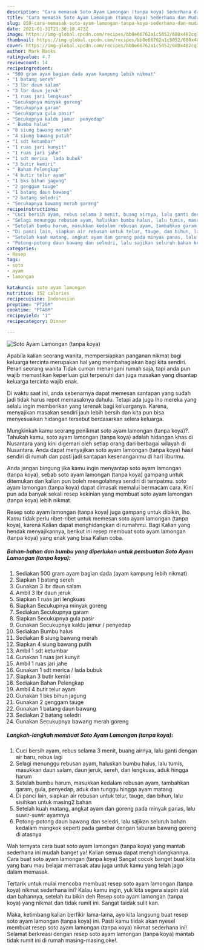 ```yaml
---
description: "Cara memasak Soto Ayam Lamongan (tanpa koya) Sederhana dan Mudah Dibuat"
title: "Cara memasak Soto Ayam Lamongan (tanpa koya) Sederhana dan Mudah Dibuat"
slug: 859-cara-memasak-soto-ayam-lamongan-tanpa-koya-sederhana-dan-mudah-dibuat
date: 2021-01-31T21:30:10.473Z
image: https://img-global.cpcdn.com/recipes/bb0e66762a1c5052/680x482cq70/soto-ayam-lamongan-tanpa-koya-foto-resep-utama.jpg
thumbnail: https://img-global.cpcdn.com/recipes/bb0e66762a1c5052/680x482cq70/soto-ayam-lamongan-tanpa-koya-foto-resep-utama.jpg
cover: https://img-global.cpcdn.com/recipes/bb0e66762a1c5052/680x482cq70/soto-ayam-lamongan-tanpa-koya-foto-resep-utama.jpg
author: Mark Banks
ratingvalue: 4.7
reviewcount: 14
recipeingredient:
- "500 gram ayam bagian dada ayam kampung lebih nikmat"
- "1 batang sereh"
- "3 lbr daun salam"
- "3 lbr daun jeruk"
- "1 ruas jari lengkuas"
- "Secukupnya minyak goreng"
- "Secukupnya garam"
- "Secukupnya gula pasir"
- "Secukupnya kaldu jamur  penyedap"
- " Bumbu halus"
- "8 siung bawang merah"
- "4 siung bawang putih"
- "1 sdt ketumbar"
- "1 ruas jari kunyit"
- "1 ruas jari jahe"
- "1 sdt merica  lada bubuk"
- "3 butir kemiri"
- " Bahan Pelengkap"
- "4 butir telur ayam"
- "1 bks bihun jagung"
- "2 genggam tauge"
- "1 batang daun bawang"
- "2 batang seledri"
- "Secukupnya bawang merah goreng"
recipeinstructions:
- "Cuci bersih ayam, rebus selama 3 menit, buang airnya, lalu ganti dengan air baru, rebus lagi"
- "Selagi menunggu rebusan ayam, haluskan bumbu halus, lalu tumis, masukkan daun salam, daun jeruk, sereh, dan lengkuas, aduk hingga harum"
- "Setelah bumbu harum, masukkan kedalam rebusan ayam, tambahkan garam, gula, penyedap, aduk dan tunggu hingga ayam matang"
- "Di panci lain, siapkan air rebusan untuk telur, tauge, dan bihun, lalu sisihkan untuk masing2 bahan"
- "Setelah kuah matang, angkat ayam dan goreng pada minyak panas, lalu suwir-suwir ayamnya"
- "Potong-potong daun bawang dan seledri, lalu sajikan seluruh bahan kedalam mangkok seperti pada gambar dengan taburan bawang goreng di atasnya"
categories:
- Resep
tags:
- soto
- ayam
- lamongan

katakunci: soto ayam lamongan 
nutrition: 152 calories
recipecuisine: Indonesian
preptime: "PT25M"
cooktime: "PT46M"
recipeyield: "1"
recipecategory: Dinner

---
```



![Soto Ayam Lamongan (tanpa koya)](https://img-global.cpcdn.com/recipes/bb0e66762a1c5052/680x482cq70/soto-ayam-lamongan-tanpa-koya-foto-resep-utama.jpg)

Apabila kalian seorang wanita, mempersiapkan panganan nikmat bagi keluarga tercinta merupakan hal yang membahagiakan bagi kita sendiri. Peran seorang  wanita Tidak cuman menangani rumah saja, tapi anda pun wajib memastikan keperluan gizi terpenuhi dan juga masakan yang disantap keluarga tercinta wajib enak.

Di waktu  saat ini, anda sebenarnya dapat memesan santapan yang sudah jadi tidak harus repot memasaknya dahulu. Tetapi ada juga lho mereka yang selalu ingin memberikan yang terenak bagi keluarganya. Karena, menyajikan masakan sendiri jauh lebih bersih dan kita pun bisa menyesuaikan hidangan tersebut berdasarkan selera keluarga. 



Mungkinkah kamu seorang penikmat soto ayam lamongan (tanpa koya)?. Tahukah kamu, soto ayam lamongan (tanpa koya) adalah hidangan khas di Nusantara yang kini digemari oleh setiap orang dari berbagai wilayah di Nusantara. Anda dapat menyajikan soto ayam lamongan (tanpa koya) hasil sendiri di rumah dan pasti jadi santapan kesenanganmu di hari liburmu.

Anda jangan bingung jika kamu ingin menyantap soto ayam lamongan (tanpa koya), sebab soto ayam lamongan (tanpa koya) gampang untuk ditemukan dan kalian pun boleh mengolahnya sendiri di tempatmu. soto ayam lamongan (tanpa koya) dapat dimasak memalui bermacam cara. Kini pun ada banyak sekali resep kekinian yang membuat soto ayam lamongan (tanpa koya) lebih nikmat.

Resep soto ayam lamongan (tanpa koya) juga gampang untuk dibikin, lho. Kamu tidak perlu ribet-ribet untuk memesan soto ayam lamongan (tanpa koya), karena Kalian dapat menghidangkan di rumahmu. Bagi Kalian yang hendak menyajikannya, berikut ini resep membuat soto ayam lamongan (tanpa koya) yang enak yang bisa Kalian coba.

<!--inarticleads1-->

##### Bahan-bahan dan bumbu yang diperlukan untuk pembuatan Soto Ayam Lamongan (tanpa koya):

1. Sediakan 500 gram ayam bagian dada (ayam kampung lebih nikmat)
1. Siapkan 1 batang sereh
1. Gunakan 3 lbr daun salam
1. Ambil 3 lbr daun jeruk
1. Siapkan 1 ruas jari lengkuas
1. Siapkan Secukupnya minyak goreng
1. Sediakan Secukupnya garam
1. Siapkan Secukupnya gula pasir
1. Gunakan Secukupnya kaldu jamur / penyedap
1. Sediakan  Bumbu halus
1. Sediakan 8 siung bawang merah
1. Siapkan 4 siung bawang putih
1. Ambil 1 sdt ketumbar
1. Gunakan 1 ruas jari kunyit
1. Ambil 1 ruas jari jahe
1. Gunakan 1 sdt merica / lada bubuk
1. Siapkan 3 butir kemiri
1. Sediakan  Bahan Pelengkap
1. Ambil 4 butir telur ayam
1. Gunakan 1 bks bihun jagung
1. Gunakan 2 genggam tauge
1. Gunakan 1 batang daun bawang
1. Sediakan 2 batang seledri
1. Gunakan Secukupnya bawang merah goreng




<!--inarticleads2-->

##### Langkah-langkah membuat Soto Ayam Lamongan (tanpa koya):

1. Cuci bersih ayam, rebus selama 3 menit, buang airnya, lalu ganti dengan air baru, rebus lagi
1. Selagi menunggu rebusan ayam, haluskan bumbu halus, lalu tumis, masukkan daun salam, daun jeruk, sereh, dan lengkuas, aduk hingga harum
1. Setelah bumbu harum, masukkan kedalam rebusan ayam, tambahkan garam, gula, penyedap, aduk dan tunggu hingga ayam matang
1. Di panci lain, siapkan air rebusan untuk telur, tauge, dan bihun, lalu sisihkan untuk masing2 bahan
1. Setelah kuah matang, angkat ayam dan goreng pada minyak panas, lalu suwir-suwir ayamnya
1. Potong-potong daun bawang dan seledri, lalu sajikan seluruh bahan kedalam mangkok seperti pada gambar dengan taburan bawang goreng di atasnya




Wah ternyata cara buat soto ayam lamongan (tanpa koya) yang mantab sederhana ini mudah banget ya! Kalian semua dapat menghidangkannya. Cara buat soto ayam lamongan (tanpa koya) Sangat cocok banget buat kita yang baru mau belajar memasak atau juga untuk kamu yang telah jago dalam memasak.

Tertarik untuk mulai mencoba membuat resep soto ayam lamongan (tanpa koya) nikmat sederhana ini? Kalau kamu ingin, yuk kita segera siapin alat dan bahannya, setelah itu bikin deh Resep soto ayam lamongan (tanpa koya) yang nikmat dan tidak rumit ini. Sangat taidak sulit kan. 

Maka, ketimbang kalian berfikir lama-lama, ayo kita langsung buat resep soto ayam lamongan (tanpa koya) ini. Pasti kamu tiidak akan nyesel membuat resep soto ayam lamongan (tanpa koya) nikmat sederhana ini! Selamat berkreasi dengan resep soto ayam lamongan (tanpa koya) mantab tidak rumit ini di rumah masing-masing,oke!.

